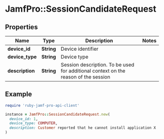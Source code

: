 # JamfPro::SessionCandidateRequest

## Properties

| Name | Type | Description | Notes |
| ---- | ---- | ----------- | ----- |
| **device_id** | **String** | Device identifier |  |
| **device_type** | **String** | Device type |  |
| **description** | **String** | Session description. To be used for additional context on the reason of the session |  |

## Example

```ruby
require 'ruby-jamf-pro-api-client'

instance = JamfPro::SessionCandidateRequest.new(
  device_id: 1,
  device_type: COMPUTER,
  description: Customer reported that he cannot install application X
)
```

